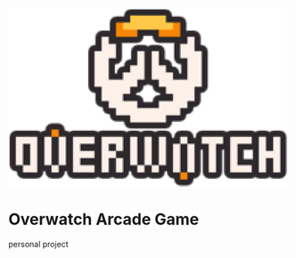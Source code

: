 ![Image](https://github.com/briandhkim/8-bit-game/blob/master/images/owlogo.png)

# Overwatch Arcade Game

personal project
